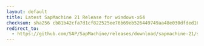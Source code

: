 ```yaml
---
layout: default
title: Latest SapMachine 21 Release for windows-x64
checksum: sha256 cb81b42cfa7d1cf822525ee76b69eb526449749aa48e030dfded16a9a3e1292b
redirect_to:
  - https://github.com/SAP/SapMachine/releases/download/sapmachine-21/sapmachine-jdk-21_windows-x64_bin.zip
---
```

